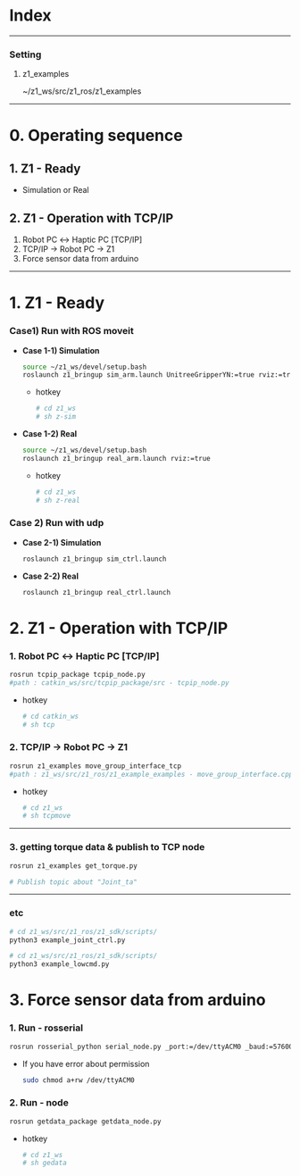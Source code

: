 # Index

---

### Setting
1. z1_examples
   
   ~/z1_ws/src/z1_ros/z1_examples

---

# 0. Operating sequence

## 1. Z1 - Ready

- Simulation or Real

## 2. Z1 - Operation with TCP/IP

1. Robot PC ↔ Haptic PC [TCP/IP]
2. TCP/IP → Robot PC → Z1
3. Force sensor data from arduino

---

# 1. Z1 - Ready

### Case1) Run with ROS moveit

- **Case 1-1) Simulation**
    
    ```bash
    source ~/z1_ws/devel/setup.bash
    roslaunch z1_bringup sim_arm.launch UnitreeGripperYN:=true rviz:=true
    ```
    
    - hotkey
        
        ```bash
        # cd z1_ws
        # sh z-sim
        ```
        
- **Case 1-2) Real**
    
    ```bash
    source ~/z1_ws/devel/setup.bash
    roslaunch z1_bringup real_arm.launch rviz:=true
    ```
    
    - hotkey
        
        ```bash
        # cd z1_ws
        # sh z-real
        ```
        

### Case 2) Run with udp

- **Case 2-1) Simulation**
    
    ```bash
    roslaunch z1_bringup sim_ctrl.launch
    ```
    
- **Case 2-2) Real**
    
    ```bash
    roslaunch z1_bringup real_ctrl.launch
    ```
    

# 2. Z1 - Operation with TCP/IP

### 1. Robot PC ↔ Haptic PC [TCP/IP]

```bash
rosrun tcpip_package tcpip_node.py
#path : catkin_ws/src/tcpip_package/src - tcpip_node.py
```

- hotkey
    
    ```bash
    # cd catkin_ws
    # sh tcp
    ```
    

### 2. TCP/IP → Robot PC → Z1

```bash
rosrun z1_examples move_group_interface_tcp
#path : z1_ws/src/z1_ros/z1_example_examples - move_group_interface.cpp
```

- hotkey
    
    ```bash
    # cd z1_ws
    # sh tcpmove
    ```
    

---

### 3. getting torque data & publish to TCP node

```bash
rosrun z1_examples get_torque.py

# Publish topic about "Joint_ta"
```

---

### etc

```bash
# cd z1_ws/src/z1_ros/z1_sdk/scripts/
python3 example_joint_ctrl.py
```

```bash
# cd z1_ws/src/z1_ros/z1_sdk/scripts/
python3 example_lowcmd.py
```

# 3. Force sensor data from arduino

### 1. Run - rosserial

```bash
rosrun rosserial_python serial_node.py _port:=/dev/ttyACM0 _baud:=57600
```

- If you have error about permission
    
    ```bash
    sudo chmod a+rw /dev/ttyACM0
    ```
    

### 2. Run - node

```bash
rosrun getdata_package getdata_node.py
```

- hotkey
    
    ```bash
    # cd z1_ws
    # sh gedata
    ```

